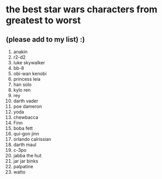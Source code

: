 # **the best star wars characters from greatest to worst**
## (please add to my list) :)
1. anakin
2. r2-d2
3. luke skywalker
4. bb-8
5. obi-wan kenobi
6. princess leia
7. han solo
8. kylo ren
9. rey
10. darth vader
11. poe dameron
12. yoda
13. chewbacca
14. Finn
15. boba fett
16. qui-gon jinn
17. orlando calrissian
18. darth maul
19. c-3po
20. jabba the hut
21. jar jar binks
22. palpatine
23. watto
